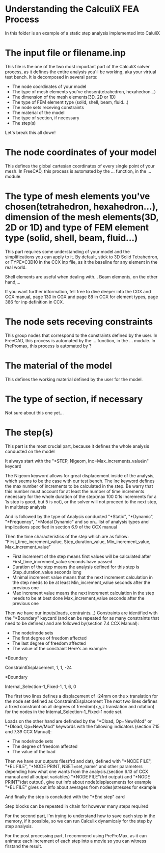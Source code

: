 # Understanding the CalculiX FEA Process

In this folder is an example of a static step analysis implemented into CaluliX

# The input file or filename.inp
This file is the one of the two most important part of the CalculiX solver process, as it defines the entire analysis you'll be working, aka your virtual test bench.
It is decomposed in several parts:
- The node coordinates of your model
- The type of mesh elements you've chosen(tetrahedron, hexahedron...)
- The dimension of the mesh elements(3D, 2D or 1D)
- The type of FEM element type (solid, shell, beam, fluid...)
- The node sets receving constraints
- The material of the model
- The type of section, if necessary
- The step(s)

Let's break this all down!

# The node coordinates of your model

This defines the global cartesian coordinates of every single point of your mesh.
In FreeCAD, this process is automated by the ... function, in the ... module.

# The type of mesh elements you've chosen(tetrahedron, hexahedron...), dimension of the mesh elements(3D, 2D or 1D) and type of FEM element type (solid, shell, beam, fluid...)

This part requires some understanding of your model and the simplifications you can apply to it. By default, stick to 3D Solid Tetrahedron, or TYPE=C3D10 in the CCX inp file, as it the baseline for any element in the real world.  

Shell elements are useful when dealing with...
Beam elements, on the other hand,...

If you want further information, fell free to dive deeper into the CGX and CCX manual, page 130 in CGX and page 88 in CCX for element types, page 386 for inp definition in CCX.

# The node sets receving constraints

This group nodes that correspond to the constraints defined by the user.
In FreeCAD, this process is automated by the ... function, in the ... module.
In PrePromax, this process is automated by ?

# The material of the model

This defines the working material defined by the user for the model.

# The type of section, if necessary
Not sure about this one yet...

# The step(s)
This part is the most crucial part, because it defines the whole analysis conducted on the model

It always start with the "*STEP, Nlgeom, Inc=Max_increments_value\n" keycard

The Nlgeom keyword allows for great displacement inside of the analysis, which seems to be the case with our test bench.
The Inc keyword defines the max number of increments to be calculated in the step. Be warry that this number must account for at least the number of time increments necessary for the whole duration of the step(max 100 0.1s increments for a 1s step is good, but 5 is not), or the solver will not proceed to the next step, in multistep analysis

And is followed by the type of Analysis conducted
"*Static", "*Dynamic", "*Frequency", "*Modal Dynamic" and so on...list of analysis types and implications specified in section 6.9 of the CCX manual

Then the time characteristics of the step which are as follow:
“First_time_increment_value, Step_duration_value, Min_increment_value, Max_increment_value”
- First increment of the step means first values will be calculated after First_time_increment_value seconds have passed
- Duration of the step means the analysis defined for this step is Step_duration_value seconds long
- Minimal increment value means that the next increment calculation in the step needs to be at least Min_increment_value seconds after the previous one
- Max increment value means the next increment calculation in the step needs to be at best done Max_increment_value seconds after the previous one

Then we have our inputs(loads, contraints...)
Constraints are identified with the "*Boundary" keycard (and can be repeated for as many constraints that need to be defined) and are followed by(section 7.4 CCX Manual):
- The node/node sets
- The first degree of freedom affected
- The last degree of freedom affected
- The value of the constraint
Here's an example:

*Boundary

ConstraintDisplacement, 1, 1, -24

*Boundary

Internal_Selection-1_Fixed-1, 1, 6, 0

The first two lines defines a displacement of -24mm on the x translation for the node set defined as ConstraintDisplacement
The next two lines defines a fixed constraint on all degrees of freedom(x,y,z translation and rotation) for the nodes in the Internal_Selection-1_Fixed-1 node set.

Loads on the other hand are definded by the "*Cload, Op=New/Mod" or "*Dload, Op=New/Mod" keywords with the following indicators (section 7.15 and 7.39 CCX Manual):
- The node/node sets
- The degree of freedom affected
- The value of the load

Then we have our outputs files(frd and dat), defined with "*NODE FILE", "*EL FILE", "*NODE PRINT, NSET=set_name" and other parameters depending how what one wants from the analysis.(section 6.13 of CCX manual and all output variables)
"*NODE FILE"(frd output) and "*NODE PRINT"(dat output), give out info about node(displacements for example
"*EL FILE" gives out info about averages from nodes(stresses for example

And finally the step is concluded with the "*End step" card

Step blocks can be repeated in chain for however many steps required

For the second part, I'm trying to understand how to save each step in the memory, if it possible, so we can run Calculix dynamicaly for the step by step analysis.

For the post processing part, I recommend using PreProMax, as it can animate each increment of each step into a movie so you can witness firstand the result.
